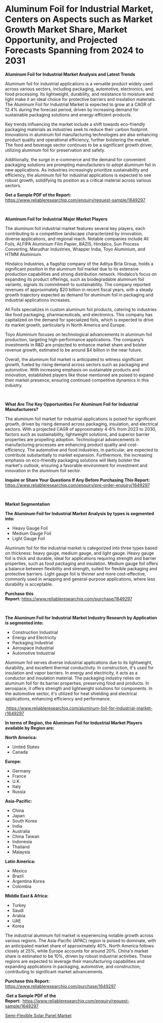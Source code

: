 <p><h1>Aluminum Foil for Industrial Market, Centers on Aspects such as Market Growth Market Share, Market Opportunity, and Projected Forecasts Spanning from 2024 to 2031</h1></p><p><strong>Aluminum Foil for Industrial Market Analysis and Latest Trends</strong></p>
<p><p>Aluminum foil for industrial applications is a versatile product widely used across various sectors, including packaging, automotive, electronics, and food processing. Its lightweight, durability, and resistance to moisture and light make it an ideal choice for protective barriers and insulation materials. The Aluminum Foil for Industrial Market is expected to grow at a CAGR of 12.4% during the forecast period, driven by increasing demand for sustainable packaging solutions and energy-efficient products.</p><p>Key trends influencing the market include a shift towards eco-friendly packaging materials as industries seek to reduce their carbon footprint. Innovations in aluminum foil manufacturing technologies are also enhancing product quality and operational efficiency, further bolstering the market. The food and beverage sector continues to be a significant growth driver, utilizing aluminum foil for preservation and safety.</p><p>Additionally, the surge in e-commerce and the demand for convenient packaging solutions are prompting manufacturers to adopt aluminum foil in new applications. As industries increasingly prioritize sustainability and efficiency, the aluminum foil for industrial applications is expected to see robust growth, solidifying its position as a critical material across various sectors.</p></p>
<p><strong>Get a Sample PDF of the Report:&nbsp;</strong> <a href="https://www.reliableresearchiq.com/enquiry/request-sample/1649297?utm_campaign=1996&utm_medium=2&utm_source=Github&utm_content=ia&utm_term=29122024&utm_id=aluminum-foil-for-industrial">https://www.reliableresearchiq.com/enquiry/request-sample/1649297</a></p>
<p>&nbsp;</p>
<p><strong>Aluminum Foil for Industrial Major Market Players</strong></p>
<p><p>The aluminum foil industrial market features several key players, each contributing to a competitive landscape characterized by innovation, diverse applications, and regional reach. Notable companies include All Foils, ALFIPA Aluminium Film Papier, BÁZIS, Hindalco, Sun Process Converting, Marudhar Industries, Wrapper India, Toyo Aluminium, and HTMM Aluminium.</p><p>Hindalco Industries, a flagship company of the Aditya Birla Group, holds a significant position in the aluminum foil market due to its extensive production capabilities and strong distribution network. Hindalco’s focus on expanding its product offerings, such as biodegradable aluminum foil variants, signals its commitment to sustainability. The company reported revenues of approximately $20 billion in recent fiscal years, with a steady growth trajectory expected as demand for aluminum foil in packaging and industrial applications increases.</p><p>All Foils specializes in custom aluminum foil products, catering to industries like food packaging, pharmaceuticals, and electronics. This company has capitalized on the demand for specialized foils, which is expected to drive its market growth, particularly in North America and Europe.</p><p>Toyo Aluminium focuses on technological advancements in aluminum foil production, targeting high-performance applications. The company’s investments in R&D are projected to enhance market share and bolster revenue growth, estimated to be around $4 billion in the near future.</p><p>Overall, the aluminum foil market is anticipated to witness significant growth, fueled by rising demand across sectors such as packaging and automotive. With increasing emphasis on sustainable products and innovation, established players like those mentioned are poised to expand their market presence, ensuring continued competitive dynamics in this industry.</p></p>
<p>&nbsp;</p>
<p><strong>What Are The Key Opportunities For Aluminum Foil for Industrial Manufacturers?</strong></p>
<p><p>The aluminum foil market for industrial applications is poised for significant growth, driven by rising demand across packaging, insulation, and electrical sectors. With a projected CAGR of approximately 4-6% from 2023 to 2030, factors such as sustainability, lightweight solutions, and superior barrier properties are propelling adoption. Technological advancements in manufacturing processes are enhancing product quality and cost-efficiency. The automotive and food industries, in particular, are expected to contribute substantially to market expansion. Furthermore, the increasing emphasis on eco-friendly packaging solutions will likely bolster the market's outlook, ensuring a favorable environment for investment and innovation in the aluminum foil sector.</p></p>
<p><strong>Inquire or Share Your Questions If Any Before Purchasing This Report:</strong> <a href="https://www.reliableresearchiq.com/enquiry/pre-order-enquiry/1649297?utm_campaign=1996&utm_medium=2&utm_source=Github&utm_content=ia&utm_term=29122024&utm_id=aluminum-foil-for-industrial">https://www.reliableresearchiq.com/enquiry/pre-order-enquiry/1649297</a></p>
<p>&nbsp;</p>
<p><strong>Market Segmentation</strong></p>
<p><strong>The Aluminum Foil for Industrial Market Analysis by types is segmented into:</strong></p>
<p><ul><li>Heavy Gauge Foil</li><li>Medium Gauge Foil</li><li>Light Gauge Foil</li></ul></p>
<p><p>Aluminum foil for the industrial market is categorized into three types based on thickness: heavy gauge, medium gauge, and light gauge. Heavy gauge foil is thick and durable, ideal for applications requiring strength and barrier properties, such as food packaging and insulation. Medium gauge foil offers a balance between flexibility and strength, suited for flexible packaging and protective barriers. Light gauge foil is thinner and more cost-effective, commonly used in wrapping and general-purpose applications, where less durability is acceptable.</p></p>
<p><strong>Purchase this Report:&nbsp;</strong><a href="https://www.reliableresearchiq.com/purchase/1649297?utm_campaign=1996&utm_medium=2&utm_source=Github&utm_content=ia&utm_term=29122024&utm_id=aluminum-foil-for-industrial">https://www.reliableresearchiq.com/purchase/1649297</a></p>
<p>&nbsp;</p>
<p><strong>The Aluminum Foil for Industrial Market Industry Research by Application is segmented into:</strong></p>
<p><ul><li>Construction Industrial</li><li>Energy and Electricity</li><li>Packaging Industrial</li><li>Aerospace Industrial</li><li>Automotive Industrial</li></ul></p>
<p><p>Aluminum foil serves diverse industrial applications due to its lightweight, durability, and excellent thermal conductivity. In construction, it's used for insulation and vapor barriers. In energy and electricity, it acts as a conductor and insulation material. The packaging industry relies on aluminum foil for its barrier properties, preserving food and products. In aerospace, it offers strength and lightweight solutions for components. In the automotive sector, it's utilized for heat shielding and electrical applications, enhancing efficiency and performance.</p></p>
<p><a href="https://www.reliableresearchiq.com/aluminum-foil-for-industrial-market-r1649297?utm_campaign=1996&utm_medium=2&utm_source=Github&utm_content=ia&utm_term=29122024&utm_id=aluminum-foil-for-industrial">&nbsp;https://www.reliableresearchiq.com/aluminum-foil-for-industrial-market-r1649297</a></p>
<p><strong>In terms of Region, the Aluminum Foil for Industrial Market Players available by Region are:</strong></p>
<p>
    <p> <strong> North America: </strong>
        <ul>
            <li>United States</li>
            <li>Canada</li>
        </ul>
        </p> 
    <p> <strong> Europe: </strong>
        <ul>
            <li>Germany</li>
            <li>France</li>
            <li>U.K.</li>
            <li>Italy</li>
            <li>Russia</li>
        </ul>
        </p> 
    <p> <strong> Asia-Pacific: </strong>
        <ul>
            <li>China</li>
            <li>Japan</li>
            <li>South Korea</li>
            <li>India</li>
            <li>Australia</li>
            <li>China Taiwan</li>
            <li>Indonesia</li>
            <li>Thailand</li>
            <li>Malaysia</li>
        </ul>
        </p> 
    <p> <strong> Latin America: </strong>
        <ul>
            <li>Mexico</li>
            <li>Brazil</li>
            <li>Argentina Korea</li>
            <li>Colombia</li>
        </ul>
        </p> 
    <p> <strong> Middle East & Africa: </strong>
        <ul>
            <li>Turkey</li>
            <li>Saudi</li>
            <li>Arabia</li>
            <li>UAE</li>
            <li>Korea</li>
        </ul>
    </p>
    </p>
<p><p>The industrial aluminum foil market is experiencing notable growth across various regions. The Asia-Pacific (APAC) region is poised to dominate, with an anticipated market share of approximately 40%. North America follows closely at 25%, while Europe accounts for around 20%. China's market share is estimated to be 10%, driven by robust industrial activities. These regions are expected to leverage their manufacturing capabilities and expanding applications in packaging, automotive, and construction, contributing to significant market advancements.</p></p>
<p><strong>Purchase this Report: </strong><a href="https://www.reliableresearchiq.com/purchase/1649297?utm_campaign=1996&utm_medium=2&utm_source=Github&utm_content=ia&utm_term=29122024&utm_id=aluminum-foil-for-industrial">https://www.reliableresearchiq.com/purchase/1649297</a></p>
<p>&nbsp;<strong>Get a Sample PDF of the Report:&nbsp;&nbsp;</strong><a href="https://www.reliableresearchiq.com/enquiry/request-sample/1649297?utm_campaign=1996&utm_medium=2&utm_source=Github&utm_content=ia&utm_term=29122024&utm_id=aluminum-foil-for-industrial">https://www.reliableresearchiq.com/enquiry/request-sample/1649297</a></p>
<p><strong></strong></p>
<p><p><a href="https://github.com/OlenFleming68/Market-Research-Report-List-1/blob/main/semi-flexible-solar-panel-market.md?utm_campaign=1996&utm_medium=2&utm_source=Github&utm_content=ia&utm_term=29122024&utm_id=aluminum-foil-for-industrial">Semi-Flexible Solar Panel Market</a></p></p>